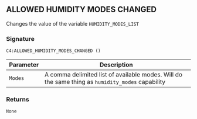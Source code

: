 ## ALLOWED HUMIDITY MODES CHANGED

Changes the value of the variable `HUMIDITY_MODES_LIST`


### Signature

`C4:ALLOWED_HUMIDITY_MODES_CHANGED ()`


| Parameter | Description |
| --- | --- |
| `Modes` | A comma delimited list of available modes. Will do the same thing as `humidity_modes` capability |


### Returns

`None`


